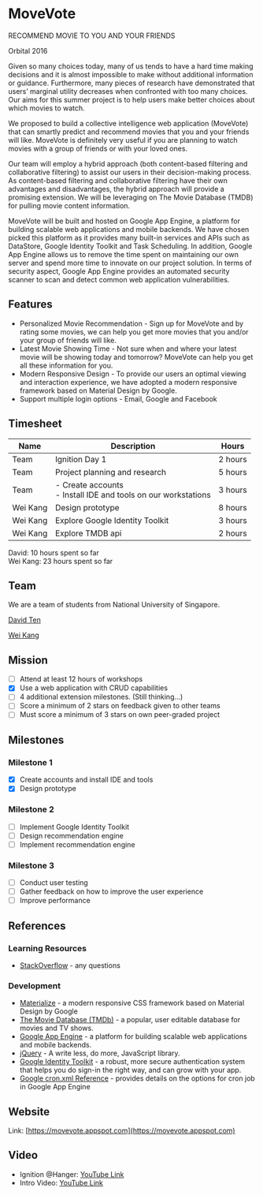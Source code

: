 # MoveVote
RECOMMEND MOVIE TO YOU AND YOUR FRIENDS

Orbital 2016

Given so many choices today, many of us tends to have a hard time making decisions and it is almost impossible to make without additional information or guidance. Furthermore, many pieces of research have demonstrated that users’ marginal utility decreases when confronted with too many choices. Our aims for this summer project is to help users make better choices about which movies to watch.

We proposed to build a collective intelligence web application (MoveVote) that can smartly predict and recommend movies that you and your friends will like. MoveVote is definitely very useful if you are planning to watch movies with a group of friends or with your loved ones.

Our team will employ a hybrid approach (both content-based filtering and collaborative filtering) to assist our users in their decision-making process. As content-based filtering and collaborative filtering have their own advantages and disadvantages, the hybrid approach will provide a promising extension. We will be leveraging on The Movie Database (TMDB) for pulling movie content information.

MoveVote will be built and hosted on Google App Engine, a platform for building scalable web applications and mobile backends. We have chosen picked this platform as it provides many built-in services and APIs such as DataStore, Google Identity Toolkit and Task Scheduling. In addition, Google App Engine allows us to remove the time spent on maintaining our own server and spend more time to innovate on our project solution. In terms of security aspect, Google App Engine provides an automated security scanner to scan and detect common web application vulnerabilities.

## Features
* Personalized Movie Recommendation - Sign up for MoveVote and by rating some movies, we can help you get more movies that you and/or your group of friends will like.
* Latest Movie Showing Time - Not sure when and where your latest movie will be showing today and tomorrow? MoveVote can help you get all these information for you.
* Modern Responsive Design - To provide our users an optimal viewing and interaction experience, we have adopted a modern responsive framework based on Material Design by Google.
* Support multiple login options - Email, Google and Facebook

## Timesheet
| Name | Description | Hours |
| --- | --- | --- |
| Team | Ignition Day 1 | 2 hours |
| Team | Project planning and research | 5 hours |
| Team | - Create accounts<br>- Install IDE and tools on our workstations | 3 hours |
| Wei Kang | Design prototype | 8 hours |
| Wei Kang | Explore Google Identity Toolkit | 3 hours |
| Wei Kang | Explore TMDB api | 2 hours |

David: 10 hours spent so far<br>
Wei Kang: 23 hours spent so far

## Team
We are a team of students from National University of Singapore.

[David Ten](https://www.linkedin.com/in/davidten)

[Wei Kang](https://www.linkedin.com/in/weikangchia)

## Mission
- [ ] Attend at least 12 hours of workshops
- [X] Use a web application with CRUD capabilities
- [ ] 4 additional extension milestones. (Still thinking...)
- [ ] Score a minimum of 2 stars on feedback given to other teams
- [ ] Must score a minimum of 3 stars on own peer-graded project

## Milestones
### Milestone 1
- [X] Create accounts and install IDE and tools
- [X] Design prototype

### Milestone 2
- [ ] Implement Google Identity Toolkit
- [ ] Design recommendation engine
- [ ] Implement recommendation engine

### Milestone 3
- [ ] Conduct user testing
- [ ] Gather feedback on how to improve the user experience
- [ ] Improve performance

## References
### Learning Resources
* [StackOverflow](http://stackoverflow.com/) - any questions

### Development
* [Materialize](http://materializecss.com/) - a modern responsive CSS framework based on Material Design by Google
* [The Movie Database (TMDb)](https://www.themoviedb.org/?language=en) - a popular, user editable database for movies and TV shows.
* [Google App Engine](https://appengine.google.com/) - a platform for building scalable web applications and mobile backends.
* [jQuery](https://jquery.com/) - A write less, do more, JavaScript library.
* [Google Identity Toolkit](https://developers.google.com/identity/toolkit/) - a robust, more secure authentication system that helps you do sign-in the right way, and can grow with your app.
* [Google cron.xml Reference](https://cloud.google.com/appengine/docs/java/config/cronref) - provides details on the options for cron job in Google App Engine

## Website
Link: [https://movevote.appspot.com](https://movevote.appspot.com)

## Video
* Ignition @Hanger: [YouTube Link](https://youtu.be/hK8Z0QLRlbU?t=30m45s)
* Intro Video: [YouTube Link](https://www.youtube.com/watch?v=HZTFhQe64RE)

